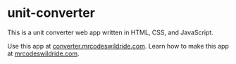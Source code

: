 # unit-converter

This is a unit converter web app written in HTML, CSS, and JavaScript.

Use this app at [converter.mrcodeswildride.com](https://converter.mrcodeswildride.com/).
Learn how to make this app at [mrcodeswildride.com](https://www.mrcodeswildride.com/).
